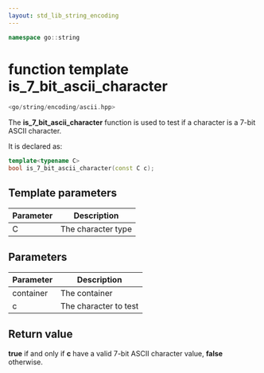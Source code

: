 ```yaml
---
layout: std_lib_string_encoding
---
```


```c++
namespace go::string
```

# function template is_7_bit_ascii_character

```c++
<go/string/encoding/ascii.hpp>
```

The **is_7_bit_ascii_character** function is used to test if a character is a
7-bit ASCII character.

It is declared as:

```c++
template<typename C>
bool is_7_bit_ascii_character(const C c);
```

## Template parameters

Parameter | Description
-|-
C|The character type

## Parameters

Parameter | Description
-|-
container|The container
c|The character to test

## Return value

**true** if and only if **c** have a valid 7-bit ASCII character value,
**false** otherwise.
